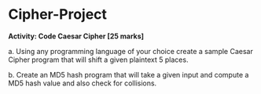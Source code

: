 # Cipher-Project
**Activity: Code Caesar Cipher [25 marks]**

a. Using any programming language of your choice create a sample
Caesar Cipher program that will shift a given plaintext 5 places.

b. Create an MD5 hash program that will take a given input and compute a
MD5 hash value and also check for collisions.
